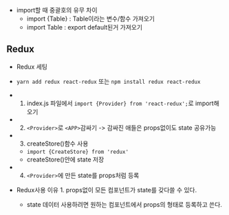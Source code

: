 - import할 때 중괄호의 유무 차이
    - import {Table} : Table이라는 변수/함수 가져오기 
    - import Table : export default된거 가져오기

## Redux
- Redux 세팅

- ```yarn add redux react-redux``` 또는 ```npm install redux react-redux```
- 1. index.js 파일에서 ```import {Provider} from 'react-redux';```로 import해오기
- 2. ```<Provider>```로 ```<APP>```감싸기 -> 감싸진 애들은 props없이도 state 공유가능
- 3. createStore()함수 사용 
    - ```import {CreateStore} from 'redux'```
    - createStore()안에 state 저장
- 4. ```<Provider>```에 만든 state를 props처럼 등록 

- Redux사용 이유 1. props없이 모든 컴포넌트가 state를 갖다쓸 수 있다.
    - state 데이터 사용하려면 원하는 컴포넌트에서 props의 형태로 등록하고 쓴다.
